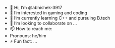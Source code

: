 - 👋 Hi, I’m @abhishek-3917
- 👀 I’m interested in gaming and coding
- 🌱 I’m currently learning C++ and pursuing B.tech
- 💞️ I’m looking to collaborate on ...
- 📫 How to reach me:
-  Pronouns: he/him
- ⚡ Fun fact: ...

<!---
abhishek-3917/abhishek-3917 is a ✨ special ✨ repository because its `README.md` (this file) appears on your GitHub profile.
You can click the Preview link to take a look at your changes.
--->
